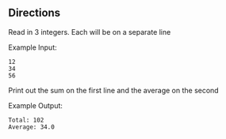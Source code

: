 ## Directions

Read in 3 integers. Each will be on a separate line

Example Input:

	12
	34
	56

Print out the sum on the first line and the average on the second

Example Output:

	Total: 102
	Average: 34.0
